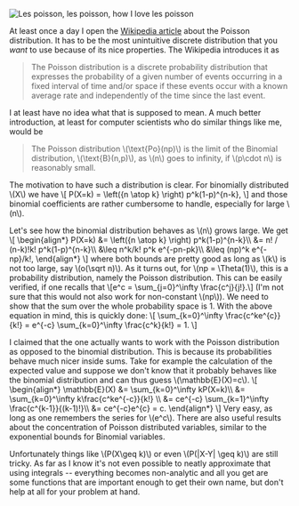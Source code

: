 ﻿![Les poisson, les poisson, how I love les poisson](http://3.bp.blogspot.com/-42hFqlHoTIE/ToSJpKL8tmI/AAAAAAAAAAU/A9WRkbhdgHE/s1600/les_poisson.jpg)

At least once a day I open the [Wikipedia article](http://en.wikipedia.org/wiki/Poisson_Distribution) about the Poisson distribution. It has to be the most unintuitive discrete distribution that you *want* to use because of its nice properties. The Wikipedia introduces it as

> The Poisson distribution is a discrete probability distribution that expresses the probability of a given number of events occurring in a fixed interval of time and/or space if these events occur with a known average rate and independently of the time since the last event.

I at least have no idea what that is supposed to mean. A much better introduction, at least for computer scientists who do similar things like me, would be

> The Poisson distribution \\(\\text{Po}(np)\\) is the limit of the Binomial distribution, \\(\\text{B}(n,p)\\), as \\(n\\) goes to infinity, if \\(p\cdot n\\) is reasonably small.

<!--more-->

The motivation to have such a distribution is clear. For binomially distributed \\(X\\) we have
\\[
P(X=k) = \\left({n \\atop k} \\right) p\^k(1-p)\^{n-k},
\\]
and those binomial coefficients are rather cumbersome to handle, especially for large \\(n\\).

Let's see how the binomial distribution behaves as \\(n\\) grows large. We get
\\[
\\begin{align\*}
P(X=k) &= \\left({n \\atop k} \\right) p\^k(1-p)\^{n-k}\\\\
	&= n! / (n-k)!k! p\^k(1-p)\^{n-k}\\\\
	&\\leq  n\^k/k! p\^k e\^{-pn-pk}\\\\
	&\\leq (np)^k e^{-np}/k!,
\\end{align\*}
\\]
where both bounds are pretty good as long as \\(k\\) is not too large, say \\(o(\\sqrt n)\\). As it turns out, for \\(np = \\Theta(1)\\), this is a probability distribution, namely the Poisson distribution. This can be easily verified, if one recalls that
\\[e\^c = \\sum\_{j=0}\^\\infty \\frac{c^j}{j!}.\\]
(I'm not sure that this would not also work for non-constant \\(np\\)). We need to show that the sum over the whole probability space is 1. With the above equation in mind, this is quickly done:
\\[
\\sum\_{k=0}\^\\infty \\frac{c\^ke\^{c}}{k!} = e\^{-c} \\sum\_{k=0}\^\\infty \\frac{c\^k}{k!} = 1.
\\]

I claimed that the one actually wants to work with the Poisson distribution as opposed to the binomial distribution. This is because its probabilities behave much nicer inside sums. Take for example the calculation of the expected value and suppose we don't know that it probably behaves like the binomial distribution and can thus guess \\(\\mathbb{E}(X)=c\\).
\\[
\\begin{align\*}
\\mathbb{E}(X) &= \\sum\_{k=0}\^\\infty kP(X=k)\\\\
	&= \\sum\_{k=0}\^\\infty k\\frac{c\^ke\^{-c}}{k!} \\\\
	&= ce\^{-c} \\sum\_{k=1}\^\\infty \\frac{c\^{k-1}}{(k-1)!}\\\\
	&= ce\^{-c}e\^{c} = c.
\\end{align\*}
\\]
Very easy, as long as one remembers the series for \\(e\^c\\). There are also useful results about the concentration of Poisson distributed variables, similar to the exponential bounds for Binomial variables.

Unfortunately things like \\(P(X\\geq k)\\) or even \\(P(|X-Y| \\geq k)\\) are still tricky. As far as I know it's not even possible to neatly approximate that using integrals -- everything becomes non-analytic and all you get are some functions that are important enough to get their own name, but don't help at all for your problem at hand.